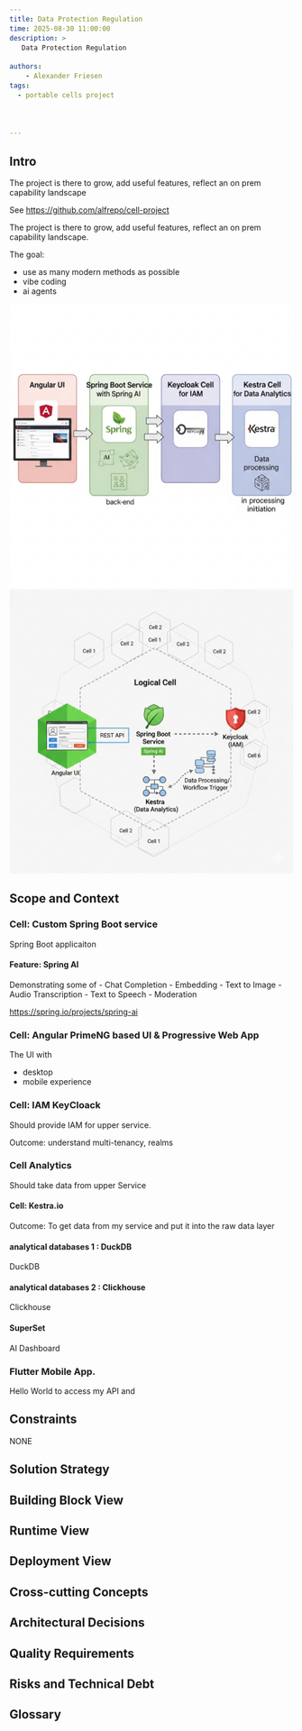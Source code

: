 ```yaml
---
title: Data Protection Regulation
time: 2025-08-30 11:00:00
description: >
   Data Protection Regulation

authors:
    - Alexander Friesen
tags:
  - portable cells project



---
```


## Intro
The project is there to grow, add useful features,
reflect an on prem capability landscape

See
<https://github.com/alfrepo/cell-project>


The project is there to grow, add useful features,
reflect an on prem capability landscape.


The goal:
 - use as many modern methods as possible
 - vibe coding
 - ai agents


 ![Network](./article00064/1.png)
 ![Network](./article00064/2.png)


## Scope and Context


### Cell: Custom Spring Boot service
Spring Boot applicaiton


#### Feature: Spring AI

Demonstrating some of
    - Chat Completion
    - Embedding
    - Text to Image
    - Audio Transcription
    - Text to Speech
    - Moderation

<https://spring.io/projects/spring-ai>


### Cell: Angular PrimeNG based UI & Progressive Web App

The UI with
 - desktop
 - mobile experience


### Cell: IAM KeyCloack

Should provide IAM for upper service.

Outcome:
understand multi-tenancy, realms


### Cell Analytics 

Should take data from upper Service


#### Cell: Kestra.io

Outcome:
To get data from my service and put it into the raw data layer




#### analytical databases 1 : DuckDB
DuckDB


#### analytical databases 2 : Clickhouse
Clickhouse


#### SuperSet
AI Dashboard


### Flutter Mobile App.
Hello World to access my API and 


## Constraints
NONE

## Solution Strategy

## Building Block View

## Runtime View

## Deployment View

## Cross-cutting Concepts

## Architectural Decisions

## Quality Requirements

## Risks and Technical Debt

## Glossary

